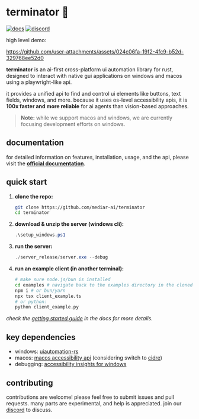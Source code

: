 # terminator 🤖

[![docs](https://img.shields.io/badge/read_the-docs-blue)](https://docs.screenpi.pe/terminator/introduction)
[![discord](https://img.shields.io/discord/1158344578124554270?label=discord)](https://discord.gg/dU9EBuw7Uq)

high level demo:

<https://github.com/user-attachments/assets/024c06fa-19f2-4fc9-b52d-329768ee52d0>

**terminator** is an ai-first cross-platform ui automation library for rust, designed to interact with native gui applications on windows and macos using a playwright-like api.

it provides a unified api to find and control ui elements like buttons, text fields, windows, and more. because it uses os-level accessibility apis, it is **100x faster and more reliable** for ai agents than vision-based approaches.

> **Note:** while we support macos and windows, we are currently focusing development efforts on windows.

## documentation

for detailed information on features, installation, usage, and the api, please visit the **[official documentation](https://docs.screenpi.pe/terminator/introduction)**.

## quick start

1.  **clone the repo:**
    ```bash
    git clone https://github.com/mediar-ai/terminator
    cd terminator
    ```
2.  **download & unzip the server (windows cli):**
    ```powershell
    .\setup_windows.ps1
    ```
3.  **run the server:**
    ```powershell
    ./server_release/server.exe --debug
    ```
4.  **run an example client (in another terminal):**
    ```bash
    # make sure node.js/bun is installed
    cd examples # navigate back to the examples directory in the cloned repo
    npm i # or bun/yarn
    npx tsx client_example.ts
    # or python:
    python client_example.py
    ```

*check the [getting started guide](https://docs.screenpi.pe/terminator/getting-started) in the docs for more details.*

## key dependencies

*   windows: [uiautomation-rs](https://github.com/leexgone/uiautomation-rs)
*   macos: [macos accessibility api](https://developer.apple.com/documentation/appkit/nsaccessibility) (considering switch to [cidre](https://github.com/yury/cidre))
*   debugging: [accessibility insights for windows](https://accessibilityinsights.io/downloads/)

## contributing

contributions are welcome! please feel free to submit issues and pull requests. many parts are experimental, and help is appreciated. join our [discord](https://discord.gg/dU9EBuw7Uq) to discuss.
